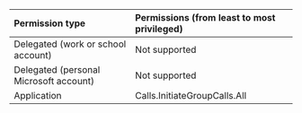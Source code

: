 | Permission type | Permissions (from least to most privileged)                |
| :-------------- | :--------------------------------------------------------- |
| Delegated (work or school account)     | Not supported                       |
| Delegated (personal Microsoft account) | Not supported                       |
| Application     | Calls.InitiateGroupCalls.All |